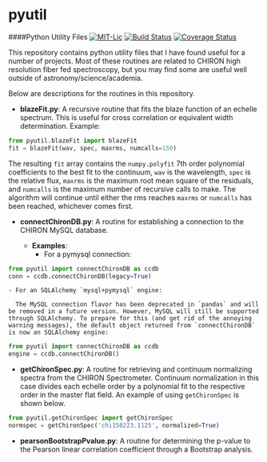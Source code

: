 pyutil
======

####Python Utility Files
[![MIT-Lic](http://img.shields.io/badge/license-MIT-blue.svg?style=flat)](https://github.com/mattgiguere/pyutil/blob/master/LICENSE)
[![Build Status](https://travis-ci.org/mattgiguere/pyutil.svg?branch=master)](https://travis-ci.org/mattgiguere/pyutil)
[![Coverage Status](https://coveralls.io/repos/mattgiguere/pyutil/badge.svg?branch=master)](https://coveralls.io/r/mattgiguere/pyutil?branch=master)

This repository contains python utility files that I have found useful for a number of projects. Most of these routines are related to CHIRON high resolution fiber fed spectroscopy, but you may find some are useful well outside of astronomy/science/academia.

Below are descriptions for the routines in this repository.

- **blazeFit.py**: A recursive routine that fits the blaze function of an echelle spectrum. This is useful for cross correlation or equivalent width determination.
Example:
```python
from pyutil.blazeFit import blazeFit
fit = blazeFit(wav, spec, maxrms, numcalls=150)
```
The resulting `fit` array contains the `numpy.polyfit` 7th order polynomial coefficients to the best fit to the continuum, `wav` is the wavelength, `spec` is the relative flux, `maxrms` is the maximum root mean square of the residuals, and `numcalls` is the maximum number of recursive calls to make. The algorithm will continue until either the rms reaches `maxrms` or `numcalls` has been reached, whichever comes first.


- **connectChironDB.py**: A routine for establishing a connection to the CHIRON MySQL database.

  - **Examples**:
    - For a pymysql connection:
```python
from pyutil import connectChironDB as ccdb
conn = ccdb.connectChironDB(legacy=True)
```
    - For an SQLAlchemy `mysql+pymysql` engine:

      The MySQL connection flavor has been deprecated in `pandas` and will be removed in a future version. However, MySQL will still be supported through SQLAlchemy. To prepare for this (and get rid of the annoying warning messages), the default object returned from `connectChironDB` is now an SQLAlchemy engine:
```python
from pyutil import connectChironDB as ccdb
engine = ccdb.connectChironDB()
```


- **getChironSpec.py**: A routine for retrieving and continuum normalizing spectra from the CHIRON Spectrometer. Continuum normalization in this case divides each echelle order by a polynomial fit to the respective order in the master flat field. An example of using `getChironSpec` is shown below.
```python
from pyutil.getChironSpec import getChironSpec
normspec = getChironSpec('chi150223.1125', normalized=True)
```

- **pearsonBootstrapPvalue.py**: A routine for determining the p-value to the Pearson linear correlation coefficient through a Bootstrap analysis.
